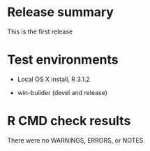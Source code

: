 <!-- README.md is generated from README.Rmd. Please edit that file -->
Release summary
===============

This is the first release

Test environments
=================

-   Local OS X install, R 3.1.2

-   win-builder (devel and release)

R CMD check results
===================

There were no WARNINGS, ERRORS, or NOTES
